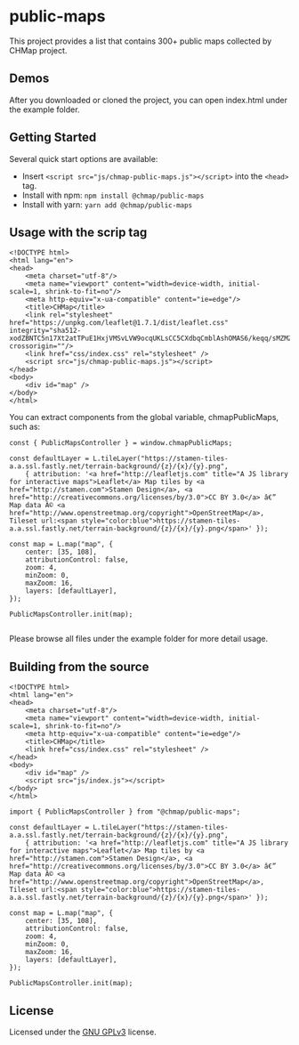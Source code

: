 # public-maps

This project provides a list that contains 300+ public maps collected by CHMap project.

## Demos

After you downloaded or cloned the project, you can open index.html under the example folder.

## Getting Started

Several quick start options are available:

- Insert `<script src="js/chmap-public-maps.js"></script>` into the `<head>` tag.
- Install with npm: `npm install @chmap/public-maps`
- Install with yarn: `yarn add @chmap/public-maps`

## Usage with the scrip tag

```
<!DOCTYPE html>
<html lang="en">
<head>
    <meta charset="utf-8"/>
    <meta name="viewport" content="width=device-width, initial-scale=1, shrink-to-fit=no"/>
    <meta http-equiv="x-ua-compatible" content="ie=edge"/>
    <title>CHMap</title>
    <link rel="stylesheet" href="https://unpkg.com/leaflet@1.7.1/dist/leaflet.css" integrity="sha512-xodZBNTC5n17Xt2atTPuE1HxjVMSvLVW9ocqUKLsCC5CXdbqCmblAshOMAS6/keqq/sMZMZ19scR4PsZChSR7A==" crossorigin=""/>
    <link href="css/index.css" rel="stylesheet" />
    <script src="js/chmap-public-maps.js"></script>
</head>
<body>
    <div id="map" />
</body>
</html>
```

You can extract components from the global variable, chmapPublicMaps, such as:

```
const { PublicMapsController } = window.chmapPublicMaps;

const defaultLayer = L.tileLayer("https://stamen-tiles-a.a.ssl.fastly.net/terrain-background/{z}/{x}/{y}.png",
    { attribution: '<a href="http://leafletjs.com" title="A JS library for interactive maps">Leaflet</a> Map tiles by <a href="http://stamen.com">Stamen Design</a>, <a href="http://creativecommons.org/licenses/by/3.0">CC BY 3.0</a> â€” Map data Â© <a href="http://www.openstreetmap.org/copyright">OpenStreetMap</a>, Tileset url:<span style="color:blue">https://stamen-tiles-a.a.ssl.fastly.net/terrain-background/{z}/{x}/{y}.png</span>' });

const map = L.map("map", {
    center: [35, 108],
    attributionControl: false,
    zoom: 4,
    minZoom: 0,
    maxZoom: 16,
    layers: [defaultLayer],
});

PublicMapsController.init(map);
    
```

Please browse all files under the example folder for more detail usage.

## Building from the source

```
<!DOCTYPE html>
<html lang="en">
<head>
    <meta charset="utf-8"/>
    <meta name="viewport" content="width=device-width, initial-scale=1, shrink-to-fit=no"/>
    <meta http-equiv="x-ua-compatible" content="ie=edge"/>
    <title>CHMap</title>
    <link href="css/index.css" rel="stylesheet" />
</head>
<body>
    <div id="map" />
    <script src="js/index.js"></script>
</body>
</html>
```

```
import { PublicMapsController } from "@chmap/public-maps";

const defaultLayer = L.tileLayer("https://stamen-tiles-a.a.ssl.fastly.net/terrain-background/{z}/{x}/{y}.png",
    { attribution: '<a href="http://leafletjs.com" title="A JS library for interactive maps">Leaflet</a> Map tiles by <a href="http://stamen.com">Stamen Design</a>, <a href="http://creativecommons.org/licenses/by/3.0">CC BY 3.0</a> â€” Map data Â© <a href="http://www.openstreetmap.org/copyright">OpenStreetMap</a>, Tileset url:<span style="color:blue">https://stamen-tiles-a.a.ssl.fastly.net/terrain-background/{z}/{x}/{y}.png</span>' });

const map = L.map("map", {
    center: [35, 108],
    attributionControl: false,
    zoom: 4,
    minZoom: 0,
    maxZoom: 16,
    layers: [defaultLayer],
});

PublicMapsController.init(map);

```


## License

Licensed under the [GNU GPLv3](LICENSE) license.
